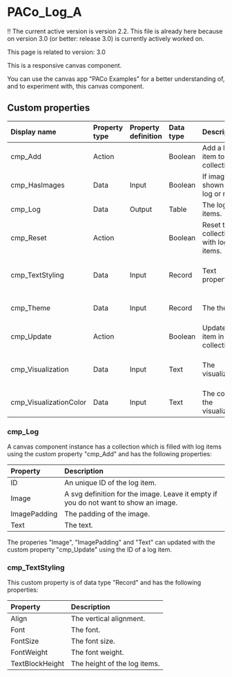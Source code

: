 # PACo_Log_A

!! The current active version is version 2.2. This file is already here because on version 3.0 (or better: release 3.0) is currently actively worked on.

This page is related to version: 3.0

This is a responsive canvas component. 

You can use the canvas app "PACo Examples" for a better understanding of, and to experiment with, this canvas component.

## Custom properties
| Display name | Property type | Property definition | Data type | Description | Memo
| :--- | :--- | :--- | :--- | :--- | :--- |
| cmp_Add | Action | | Boolean | Add a log item to the collection. | See documentation on cmp_Log below. |
| cmp_HasImages | Data | Input | Boolean | If images are shown in the log or not. | |
| cmp_Log | Data | Output | Table | The log items. | See documentation on cmp_Log below. |
| cmp_Reset | Action | | Boolean | Reset the collection with log items. | |
| cmp_TextStyling | Data | Input | Record | Text properties. | See the documention on cmp_TextStyling below. |
| cmp_Theme | Data | Input | Record | The theme. | See the documention on theming. |
| cmp_Update | Action | | Boolean | Update a log item in the collection. | |
| cmp_Visualization | Data | Input | Text | The visualization. | See the documention of canvas component cmp_Visualization_A. |
| cmp_VisualizationColor | Data | Input | Text | The color of the visualization. | |

### cmp_Log
A canvas component instance has a collection which is filled with log items using the custom property "cmp_Add" and has the following properties:

| Property | Description |
| :--- | :--- |
| ID | An unique ID of the log item. |
| Image | A svg definition for the image. Leave it empty if you do not want to show an image. |
| ImagePadding | The padding of the image. |
| Text | The text. |

The properies "Image", "ImagePadding" and "Text" can updated with the custom property "cmp_Update" using the ID of a log item.

### cmp_TextStyling
This custom property is of data type "Record" and has the following properties:

| Property | Description |
| :--- | :--- |
| Align | The vertical alignment. |
| Font | The font. |
| FontSize | The font size. |
| FontWeight | The font weight. |
| TextBlockHeight | The height of the log items. |

